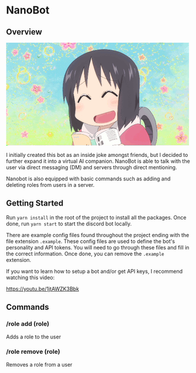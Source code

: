 # NanoBot

## Overview 

<img src="src/assets/images/nano.gif"/>

I initially created this bot as an inside joke amongst friends, but I decided to further expand it into a 
virtual AI companion. NanoBot is able to talk with the user via direct messaging (DM) and servers through
direct mentioning.

Nanobot is also equipped with basic commands such as adding and deleting roles from users in a server.

## Getting Started

Run `yarn install` in the root of the project to install all the packages. Once done, run `yarn start` to
start the discord bot locally.

There are example config files found throughout the project ending with the file extension `.example`. These
config files are used to define the bot's personality and API tokens. You will need to go through these files
and fill in the correct information. Once done, you can remove the `.example` extension.

If you want to learn how to setup a bot and/or get API keys, I recommend watching this video:

https://youtu.be/1jtAWZK3Bbk

## Commands

### /role add (role)

Adds a role to the user

### /role remove (role)

Removes a role from a user


